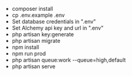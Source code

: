 - composer install
- cp .env.example .env
- Set database credentials in ".env"
- Set Alchemy api key and url in ".env"
- php artisan key:generate
- php artisan migrate
- npm install
- npm run prod
- php artisan queue:work --queue=high,default
- php artisan serve
